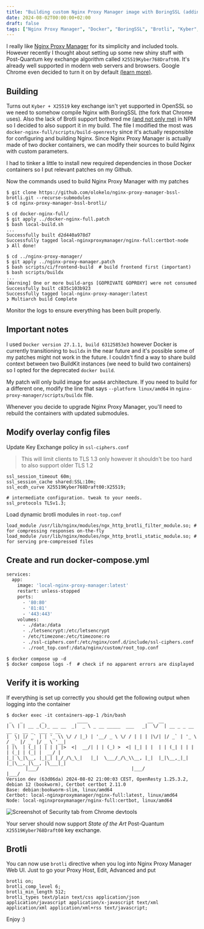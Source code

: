 ```yaml
---
title: "Building custom Nginx Proxy Manager image with BoringSSL (adding TLS1.3 Hybrid Kyber and Brotli)"
date: 2024-08-02T00:00:00+02:00
draft: false
tags: ["Nginx Proxy Manager", "Docker", "BoringSSL", "Brotli", "Kyber", "Post-Quantum"]
---
```


I really like [Nginx Proxy Manager](https://nginxproxymanager.com/) for its simplicity and included tools. However recently I thought about setting up some new shiny stuff with Post-Quantum key exchange algorithm called `X25519Kyber768Draft00`. It's already well supported in modern web servers and browsers. Google Chrome even decided to turn it on by default [(learn more)](https://pq.cloudflareresearch.com/).

## Building

Turns out `Kyber + X25519` key exchange isn't yet supported in OpenSSL so we need to somehow compile Nginx with BoringSSL (the fork that Chrome uses).
Also the lack of Brotli support bothered me [(and not only me)](https://github.com/NginxProxyManager/nginx-proxy-manager/issues/713) in NPM so I decided to also support it in my build. The file I modified the most was `docker-nginx-full/scripts/build-openresty` since it's actually responsible for configuring and building Nginx.
Since Nginx Proxy Manager is actually made of two docker containers, we can modify their sources to build Nginx with custom parameters.

I had to tinker a little to install new required dependencies in those Docker containers so I put relevant patches on my Github.

Now the commands used to build Nginx Proxy Manager with my patches

```shell
$ git clone https://github.com/olokelo/nginx-proxy-manager-bssl-brotli.git --recurse-submodules
$ cd nginx-proxy-manager-bssl-brotli/

$ cd docker-nginx-full/
$ git apply ../docker-nginx-full.patch
$ bash local-build.sh
...
Successfully built d2d440a978d7
Successfully tagged local-nginxproxymanager/nginx-full:certbot-node
❯ All done!

$ cd ../nginx-proxy-manager/
$ git apply ../nginx-proxy-manager.patch
$ bash scripts/ci/frontend-build  # build frontend first (important)
$ bash scripts/buildx
...
[Warning] One or more build-args [GOPRIVATE GOPROXY] were not consumed
Successfully built c835c103b923
Successfully tagged local-nginx-proxy-manager:latest
❯ Multiarch build Complete
```

Monitor the logs to ensure everything has been built properly.

## Important notes

I used `Docker version 27.1.1, build 63125853e3` however Docker is currently transitioning to `buildx` in the near future and it's possible some of my patches might not work in the future. I couldn't find a way to share build context between two BuildKit instances (we need to build two containers) so I opted for the deprecated `docker build`.

My patch will only build image for `amd64` architecture. If you need to build for a different one, modify the line that says `--platform linux/amd64` in `nginx-proxy-manager/scripts/buildx` file.

Whenever you decide to upgrade Nginx Proxy Manager, you'll need to rebuild the containers with updated submodules.

## Modify overlay config files

Update Key Exchange policy in `ssl-ciphers.conf`
> This will limit clients to TLS 1.3 only however it shouldn't be too hard to also support older TLS 1.2
```
ssl_session_timeout 60m;
ssl_session_cache shared:SSL:10m;
ssl_ecdh_curve X25519Kyber768Draft00:X25519;

# intermediate configuration. tweak to your needs.
ssl_protocols TLSv1.3;
```

Load dynamic brotli modules in `root-top.conf`
```
load_module /usr/lib/nginx/modules/ngx_http_brotli_filter_module.so; # for compressing responses on-the-fly
load_module /usr/lib/nginx/modules/ngx_http_brotli_static_module.so; # for serving pre-compressed files
```

## Create and run docker-compose.yml

```bash
services:
  app:
    image: 'local-nginx-proxy-manager:latest'
    restart: unless-stopped
    ports:
      - '80:80'
      - '81:81'
      - '443:443'
    volumes:
      - ./data:/data
      - ./letsencrypt:/etc/letsencrypt
      - /etc/timezone:/etc/timezone:ro
      - ./ssl-ciphers.conf:/etc/nginx/conf.d/include/ssl-ciphers.conf
      - ./root_top.conf:/data/nginx/custom/root_top.conf
```

```shell
$ docker compose up -d
$ docker compose logs -f  # check if no apparent errors are displayed
```

## Verify it is working

If everything is set up correctly you should get the following output when logging into the container
```shell
$ docker exec -it containers-app-1 /bin/bash
 _   _       _            ____                      __  __                                   
| \ | | __ _(_)_ __ __  _|  _ \ _ __ _____  ___   _|  \/  | __ _ _ __   __ _  __ _  ___ _ __ 
|  \| |/ _` | | '_ \\ \/ / |_) | '__/ _ \ \/ / | | | |\/| |/ _` | '_ \ / _` |/ _` |/ _ \ '__|
| |\  | (_| | | | | |>  <|  __/| | | (_) >  <| |_| | |  | | (_| | | | | (_| | (_| |  __/ |   
|_| \_|\__, |_|_| |_/_/\_\_|   |_|  \___/_/\_\\__, |_|  |_|\__,_|_| |_|\__,_|\__, |\___|_|   
       |___/                                  |___/                          |___/           
Version dev (63d06da) 2024-08-02 21:00:03 CEST, OpenResty 1.25.3.2, debian 12 (bookworm), Certbot certbot 2.11.0
Base: debian:bookworm-slim, linux/amd64
Certbot: local-nginxproxymanager/nginx-full:latest, linux/amd64
Node: local-nginxproxymanager/nginx-full:certbot, linux/amd64
```

![Screenshot of Security tab from Chrome devtools](images/chrome-devtools-kyber.webp)

Your server should now support *State of the Art* Post-Quantum `X25519Kyber768Draft00` key exchange.

## Brotli

You can now use `brotli` directive when you log into Nginx Proxy Manager Web UI. Just to go your Proxy Host, Edit, Advanced and put

```
brotli on;
brotli_comp_level 6;
brotli_min_length 512;
brotli_types text/plain text/css application/json application/javascript application/x-javascript text/xml application/xml application/xml+rss text/javascript;
```

Enjoy :)
